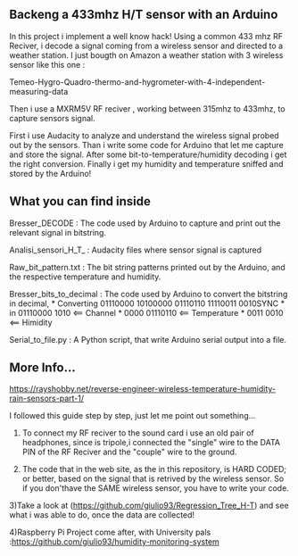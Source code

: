 ## Backeng a 433mhz H/T sensor with an Arduino

In this project i implement a well know hack!
Using a common 433 mhz RF Reciver, i decode a signal coming from a wireless sensor and directed to a weather station.
I just bougth on Amazon a weather station with 3 wireless sensor like this one : 

Temeo-Hygro-Quadro-thermo-and-hygrometer-with-4-independent-measuring-data

Then i use a MXRM5V RF reciver , working between 315mhz to 433mhz, to capture sensors signal.

First i use Audacity to analyze and understand the wireless signal probed out by the sensors.
Than i write some code for Arduino that let me capture and store the signal.
After some bit-to-temperature/humidity decoding i get the right conversion.
Finally i get my humidity and temperature sniffed and stored by the Arduino!

## What you can find inside
Bresser_DECODE          : The code used by Arduino to capture and print out the relevant signal in bitstring.

Analisi_sensori_H_T_    : Audacity files where sensor signal is captured

Raw_bit_pattern.txt     : The bit string patterns printed out by the Arduino, and the respective temperature and humidity.

Bresser_bits_to_decimal : The code used by Arduino to convert the bitstring in decimal,
                          * Converting 01110000 10100000 01110110 11110011 0010SYNC 
                          * in         01110000 1010 <== Channel
                          *           0000 01110110 <== Temperature
                          *              0011 0010 <== Himidity
                                         
Serial_to_file.py       : A Python script, that write Arduino serial output into a file.
 ## More Info...

https://rayshobby.net/reverse-engineer-wireless-temperature-humidity-rain-sensors-part-1/

I followed this guide step by step, just let me point out something...

1) To connect my RF reciver to the sound card i use an old pair of headphones, since is tripole,i connected the "single" 
wire to the DATA PIN of the RF Reciver and the "couple" wire to the ground.

2) The code that in the web site, as the in this repository, is HARD CODED; 
or better, based on the signal that is retrived by the wireless sensor. 
So if you don'thave the SAME wireless sensor, you have to write your code.

3)Take a look at (https://github.com/giulio93/Regression_Tree_H-T) and see what i was able to do, once the data are collected!

4)Raspberry Pi Project come after, with University pals :https://github.com/giulio93/humidity-monitoring-system



